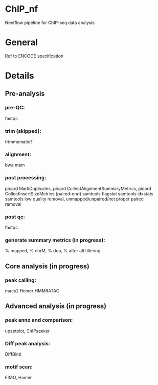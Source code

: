 # ChIP_nf
Nextflow pipeline for ChIP-seq data analysis

# General
Ref to ENCODE specification

# Details
## Pre-analysis
### pre-QC: 
fastqc
### trim (skipped): 
trimmomatic?
### alignment: 
bwa mem
### post processing: 
picard MarkDuplicates, 
picard CollectAlignmentSummaryMetrics,
picard CollectInsertSizeMetrics (paired-end)
samtools flagstat
samtools idxstats
samtools low quality removal, unmapped/unpaired/not proper paired removal

### post qc: 
fastqc
### generate summary metrics (in progress): 
% mapped, % chrM, % dup, % after all filtering

## Core analysis (in progress)
### peak calling: 
macs2 
Homer 
HMMRATAC

## Advanced analysis (in progress)
### peak anno and comparison: 
upsetplot, 
ChIPseeker
### Diff peak analysis:
DiffBind
### motif scan: 
FIMO, 
Homer


